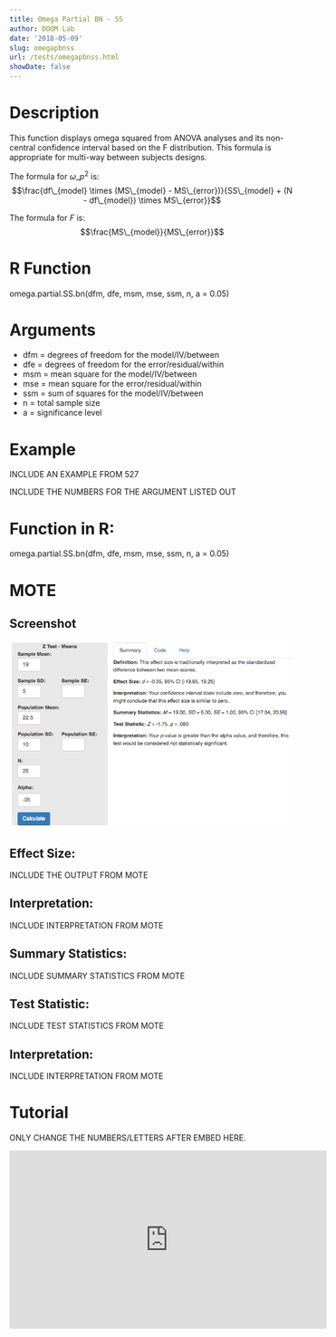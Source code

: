 ```yaml
---
title: Omega Partial BN - SS
author: DOOM Lab
date: '2018-05-09'
slug: omegapbnss
url: /tests/omegapbnss.html
showDate: false
---
```


<script src="//yihui.name/js/math-code.js"></script>
<script type = "text/x-mathjax-config">
MathJax.Hub.Config({
tex2jax: {
inlineMath: [['$', '$']],
}
})
</script>
<script async
src="//cdn.bootcss.com/mathjax/2.7.1/MathJax.js?config=TeX-MML-AM_CHTML">
</script>

# Description   

This function displays omega squared from ANOVA analyses and its non-central confidence interval based on the F distribution. This formula is appropriate for multi-way between subjects designs.

The formula for $\omega\_p^2$ is: $$\frac{df\_{model} \times (MS\_{model} - MS\_{error})}{SS\_{model} + (N - df\_{model}) \times MS\_{error}}$$

The formula for *F* is: $$\frac{MS\_{model}}{MS\_{error}}$$

# R Function

omega.partial.SS.bn(dfm, dfe, msm, mse, ssm, n, a = 0.05)

# Arguments 


+ dfm =	degrees of freedom for the model/IV/between
+ dfe	= degrees of freedom for the error/residual/within
+ msm	= mean square for the model/IV/between
+ mse	= mean square for the error/residual/within
+ ssm	= sum of squares for the model/IV/between
+ n	= total sample size
+ a	= significance level

# Example  

INCLUDE AN EXAMPLE FROM 527

INCLUDE THE NUMBERS FOR THE ARGUMENT LISTED OUT 

# Function in R: 

omega.partial.SS.bn(dfm, dfe, msm, mse, ssm, n, a = 0.05)

# MOTE

## Screenshot

![Z-Test Means Screenshot](../images/z-test-means-screen.png)

## Effect Size:

INCLUDE THE OUTPUT FROM MOTE

## Interpretation: 

INCLUDE INTERPRETATION FROM MOTE

## Summary Statistics: 

INCLUDE SUMMARY STATISTICS FROM MOTE

## Test Statistic: 

INCLUDE TEST STATISTICS FROM MOTE

## Interpretation: 

INCLUDE INTERPRETATION FROM MOTE

# Tutorial

ONLY CHANGE THE NUMBERS/LETTERS AFTER EMBED HERE. 

<iframe width="560" height="315" src="https://www.youtube.com/embed/CyfOS7Ew-Hw" frameborder="0" allow="autoplay; encrypted-media" allowfullscreen></iframe>

